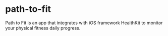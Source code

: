 # path-to-fit
Path to Fit is an app that integrates with iOS framework HealthKit to monitor your physical fitness daily progress.
